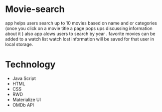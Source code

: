 # Movie-search
app helps users search up to 10 movies based on name and or categories 
(once you click on a movie title a page pops ups discussing information about it )
also app alows users to search by year .
favorite movies can be added to a watch list  watch lost information will be saved for that user in local storage.

# Technology
- Java Script
- HTML
- CSS
- RWD
- Materialize UI
- OMDb API





